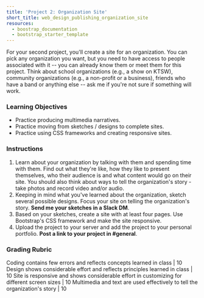 ```yaml
---
title: 'Project 2: Organization Site'
short_title: web_design_publishing_organization_site
resources:
  - boostrap_documentation
  - bootstrap_starter_template
---
```


For your second project, you'll create a site for an organization. You can pick any organization you want, but you need to have access to people associated with it -- you can already know them or meet them for this project. Think about school organizations (e.g., a show on KTSW), community organizations (e.g., a non-profit or a business), friends who have a band or anything else -- ask me if you're not sure if something will work.  

### Learning Objectives

- Practice producing multimedia narratives.
- Practice moving from sketches / designs to complete sites.
- Practice using CSS frameworks and creating responsive sites.

### Instructions

1. Learn about your organization by talking with them and spending time with them. Find out what they're like, how they like to present themselves, who their audience is and what content would go on their site. You should also think about ways to tell the organization's story - take photos and record video and/or audio.
2. Keeping in mind what you've learned about the organization, sketch several possible designs. Focus your site on telling the organization's story. __Send me your sketches in a Slack DM__.
3. Based on your sketches, create a site with at least four pages. Use Bootstrap's CSS framework and make the site responsive.
4. Upload the project to your server and add the project to your personal portfolio. __Post a link to your project in #general__.

<!--
### Examples

- [Lake Breeze Ski Lodge](/assets/example_projects/lake_breeze_ski_lodge) by Nicole Avalos
- [Matador Color Guard](/assets/example_projects/matador_color_guard) by Sean Smith
- [Milestone Motorcycles](/assets/example_projects/milestone_motorcycles) by John Hernandez
-->

### Grading Rubric

Coding contains few errors and reflects concepts learned in class | 10
Design shows considerable effort and reflects principles learned in class | 10
Site is responsive and shows considerable effort in customizing for different screen sizes | 10
Multimedia and text are used effectively to tell the organization's story | 10
